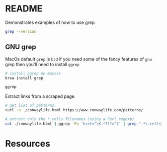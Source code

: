# README
Demonstrates examples of how to use grep.

```sh
grep --version    
```

## GNU grep
MacOs default `grep` is `bsd` if you need some of the fancy features of `gnu` grep then you'll need to install `ggrep` 
```sh
# install ggrep on macosx
brew install grep 
```

```sh
ggrep
```

Extract links from a scraped page. 
```sh
# get list of patterns 
curl -o ./conwaylife.html https://www.conwaylife.com/patterns/  

# extract only the *.cells filenames (using a Perl regexp)
cat ./conwaylife.html | ggrep -Po 'href="\K.*?(?=")' | grep ".*\.cells"
```
# Resources
